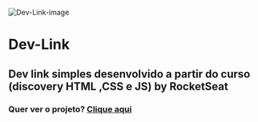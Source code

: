 ![Dev-Link-image](https://github.com/user-attachments/assets/f6495f74-53de-4435-bcb5-ff94c66af3ec)
# Dev-Link
## Dev link simples desenvolvido a partir do curso (discovery HTML ,CSS e JS) by RocketSeat
### Quer ver o projeto? <a href="https://eliasafecode.github.io/Dev-Link/index.html">Clique aqui</a>
